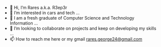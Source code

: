 - 👋 Hi, I’m Rares a.k.a. R3ep3r
- 👀 I’m interested in cars and tech ...
- 🌱 I am a fresh graduate of Computer Science and Technology Information ...
- 💞️ I’m looking to collaborate on projects and keep on developing my skills ...
- 📫 How to reach me here or my gmail rares.george24@gmail.com

<!---
R3ep3r/R3ep3r is a ✨ special ✨ repository because its `README.md` (this file) appears on your GitHub profile.
You can click the Preview link to take a look at your changes.
--->
